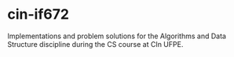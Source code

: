 # cin-if672
Implementations and problem solutions for the Algorithms and Data Structure discipline during the CS course at CIn UFPE. 
